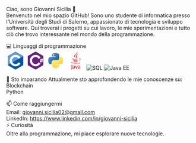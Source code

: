 Ciao, sono Giovanni Sicilia 👋  
Benvenuto nel mio spazio GitHub! Sono uno studente di informatica presso l'Università degli Studi di Salerno, appassionato di tecnologia e sviluppo software. Qui troverai i progetti su cui lavoro, le mie sperimentazioni e tutto ciò che trovo interessante nel mondo della programmazione.

💻 Linguaggi di programmazione  
<img src="https://raw.githubusercontent.com/devicons/devicon/master/icons/c/c-original.svg" alt="C" width="50" height="50">
<img src="https://github.com/devicons/devicon/blob/master/icons/csharp/csharp-plain.svg" alt="CSharp" width="50" height="50">
<img src="https://raw.githubusercontent.com/devicons/devicon/master/icons/python/python-original.svg" alt="Python" width="50" height="50">
<img src="https://github.com/devicons/devicon/blob/master/icons/java/java-plain-wordmark.svg" alt="Java" width="50" height="50">
![SQL](https://img.shields.io/badge/-SQL-4479A1?style=flat&logo=postgresql&logoColor=white)
![Java EE](https://img.shields.io/badge/-Java_EE-007396?style=flat&logo=java&logoColor=white)


🌱 Sto imparando
Attualmente sto approfondendo le mie conoscenze su:  
Blockchain  
Python

📫 Come raggiungermi  
Email: giovanni.sicilia02@gmail.com  
LinkedIn: https://www.linkedin.com/in/giovanni-sicilia  
⚡ Curiosità  
Oltre alla programmazione, mi piace esplorare nuove tecnologie.

